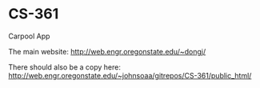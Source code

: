 CS-361
======

Carpool App

The main website: http://web.engr.oregonstate.edu/~dongj/

There should also be a copy here: http://web.engr.oregonstate.edu/~johnsoaa/gitrepos/CS-361/public_html/
